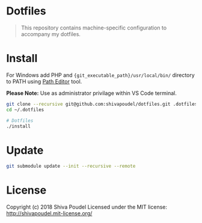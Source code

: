 # Dotfiles

> This repository contains machine-specific configuration to accompany my dotfiles.

# Install

For Windows add PHP and `{git_executable_path}/usr/local/bin/` directory to PATH using [Path Editor](https://patheditor2.codeplex.com/) tool.

__Please Note:__ Use as administrator privilage within VS Code terminal.

```bash
git clone --recursive git@github.com:shivapoudel/dotfiles.git .dotfiles
cd ~/.dotfiles

# Dotfiles
./install
```

# Update

```bash
git submodule update --init --recursive --remote
```

# License

Copyright (c) 2018 Shiva Poudel 
Licensed under the MIT license: 
<http://shivapoudel.mit-license.org/>
